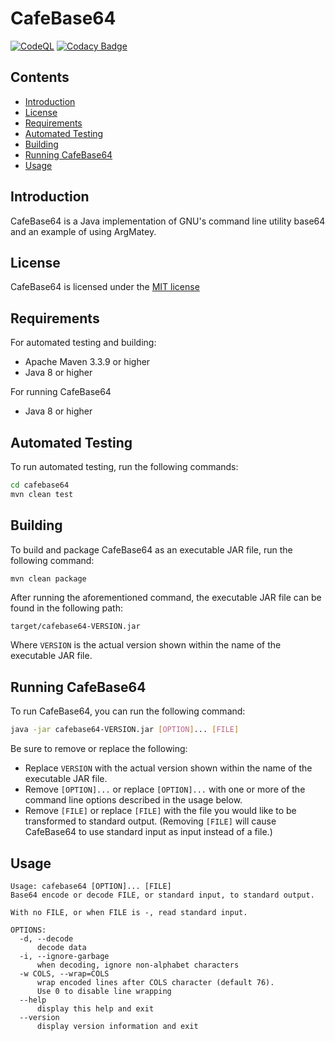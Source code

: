 # CafeBase64

[![CodeQL](https://github.com/jh3nd3rs0n/cafebase64/actions/workflows/codeql-analysis.yml/badge.svg)](https://github.com/jh3nd3rs0n/cafebase64/actions/workflows/codeql-analysis.yml) [![Codacy Badge](https://app.codacy.com/project/badge/Grade/022a9623cb904e33bce041079b879329)](https://app.codacy.com/gh/jh3nd3rs0n/cafebase64/dashboard?utm_source=gh&utm_medium=referral&utm_content=&utm_campaign=Badge_grade)

## Contents

-   [Introduction](#introduction)
-   [License](#license)
-   [Requirements](#requirements)
-   [Automated Testing](#automated-testing)
-   [Building](#building)
-   [Running CafeBase64](#running-cafebase64)
-   [Usage](#usage)

## Introduction

CafeBase64 is a Java implementation of GNU's command line utility base64 and an 
example of using ArgMatey.

## License

CafeBase64 is licensed under the 
[MIT license](https://github.com/jh3nd3rs0n/cafebase64/blob/master/LICENSE)

## Requirements

For automated testing and building:

-   Apache Maven 3.3.9 or higher
-   Java 8 or higher

For running CafeBase64

-   Java 8 or higher

## Automated Testing

To run automated testing, run the following commands:

```bash
cd cafebase64
mvn clean test
```

## Building

To build and package CafeBase64 as an executable JAR file, run the following 
command:

```bash
mvn clean package
```

After running the aforementioned command, the executable JAR file can be found 
in the following path:

```text
target/cafebase64-VERSION.jar
```

Where `VERSION` is the actual version shown within the name of the executable 
JAR file.

## Running CafeBase64

To run CafeBase64, you can run the following command:

```bash
java -jar cafebase64-VERSION.jar [OPTION]... [FILE]
```

Be sure to remove or replace the following:

-   Replace `VERSION` with the actual version shown within the name of the 
executable JAR file.
-   Remove `[OPTION]...` or replace `[OPTION]...` with one or more of the 
command line options described in the usage below.
-   Remove `[FILE]` or replace `[FILE]` with the file you would like to be 
transformed to standard output. (Removing `[FILE]` will cause CafeBase64 to 
use standard input as input instead of a file.)

## Usage

```text
Usage: cafebase64 [OPTION]... [FILE]
Base64 encode or decode FILE, or standard input, to standard output.

With no FILE, or when FILE is -, read standard input.
	
OPTIONS:
  -d, --decode
	  decode data
  -i, --ignore-garbage
	  when decoding, ignore non-alphabet characters
  -w COLS, --wrap=COLS
	  wrap encoded lines after COLS character (default 76).
	  Use 0 to disable line wrapping
  --help
	  display this help and exit
  --version
	  display version information and exit

```
